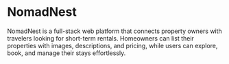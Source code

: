 # NomadNest
NomadNest is a full-stack web platform that connects property owners with travelers looking for short-term rentals. Homeowners can list their properties with images, descriptions, and pricing, while users can explore, book, and manage their stays effortlessly.
